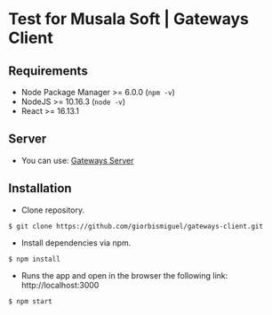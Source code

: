 # Test for Musala Soft | Gateways Client

## Requirements

- Node Package Manager >= 6.0.0 (`npm -v`)
- NodeJS >= 10.16.3 (`node -v`)
- React >= 16.13.1

## Server

- You can use: [Gateways Server](https://github.com/giorbismiguel/gateways-server.git)

## Installation

- Clone repository.
```
$ git clone https://github.com/giorbismiguel/gateways-client.git
```

- Install dependencies via npm.
```
$ npm install
```

- Runs the app and open in the browser the following link: http://localhost:3000
```
$ npm start
```
